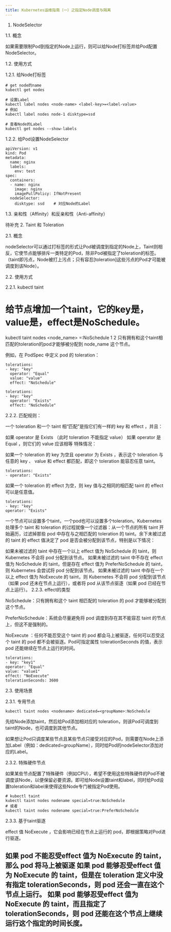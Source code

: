 ```yaml
---
title: Kubernetes运维指南（一）之指定Node调度与隔离
---
```


1. NodeSelector

1.1. 概念

如果需要限制Pod到指定的Node上运行，则可以给Node打标签并给Pod配置NodeSelector。

1.2. 使用方式

1.2.1. 给Node打标签
```
# get node的name
kubectl get nodes

# 设置Label
kubectl label nodes <node-name> <label-key>=<label-value>
# 例如
kubectl label nodes node-1 disktype=ssd

# 查看Node的Label
kubectl get nodes --show-labels
```
1.2.2. 给Pod设置NodeSelector
```
apiVersion: v1
kind: Pod
metadata:
  name: nginx
  labels:
    env: test
spec:
  containers:
  - name: nginx
    image: nginx
    imagePullPolicy: IfNotPresent
  nodeSelector:
    disktype: ssd    # 对应Node的Label
```
1.3. 亲和性（Affinity）和反亲和性（Anti-affinity）

待补充
2. Taint 和 Toleration

2.1. 概念

nodeSelector可以通过打标签的形式让Pod被调度到指定的Node上，Taint则相反，它使节点能够排斥一类特定的Pod，除非Pod被指定了toleration的标签。（taint即污点，Node被打上污点；只有容忍[toleration]这些污点的Pod才可能被调度到该Node）。

2.2. 使用方式

2.2.1. kubectl taint

# 给节点增加一个taint，它的key是<key>，value是<value>，effect是NoSchedule。
kubectl taint nodes <node_name> <key>=<value>:NoSchedule
1
2
只有拥有和这个taint相匹配的toleration的pod才能够被分配到 node_name 这个节点。

例如，在 PodSpec 中定义 pod 的 toleration：
```
tolerations:
- key: "key"
  operator: "Equal"
  value: "value"
  effect: "NoSchedule"
```
```
tolerations:
- key: "key"
  operator: "Exists"
  effect: "NoSchedule"
```
2.2.2. 匹配规则：

一个 toleration 和一个 taint 相“匹配”是指它们有一样的 key 和 effect ，并且：

如果 operator 是 Exists （此时 toleration 不能指定 value）
如果 operator 是 Equal ，则它们的 value 应该相等
特殊情况：

如果一个 toleration 的 key 为空且 operator 为 Exists ，表示这个 toleration 与任意的 key 、 value 和 effect 都匹配，即这个 toleration 能容忍任意 taint。
```
tolerations:
- operator: "Exists"
```
如果一个 toleration 的 effect 为空，则 key 值与之相同的相匹配 taint 的 effect 可以是任意值。
```
tolerations:
- key: "key"
operator: "Exists"
```
一个节点可以设置多个taint，一个pod也可以设置多个toleration。Kubernetes 处理多个 taint 和 toleration 的过程就像一个过滤器：从一个节点的所有 taint 开始遍历，过滤掉那些 pod 中存在与之相匹配的 toleration 的 taint。余下未被过滤的 taint 的 effect 值决定了 pod 是否会被分配到该节点，特别是以下情况：

如果未被过滤的 taint 中存在一个以上 effect 值为 NoSchedule 的 taint，则 Kubernetes 不会将 pod 分配到该节点。
如果未被过滤的 taint 中不存在 effect 值为 NoSchedule 的 taint，但是存在 effect 值为 PreferNoSchedule 的 taint，则 Kubernetes 会尝试将 pod 分配到该节点。
如果未被过滤的 taint 中存在一个以上 effect 值为 NoExecute 的 taint，则 Kubernetes 不会将 pod 分配到该节点（如果 pod 还未在节点上运行），或者将 pod 从该节点驱逐（如果 pod 已经在节点上运行）。
2.2.3. effect的类型

NoSchedule：只有拥有和这个 taint 相匹配的 toleration 的 pod 才能够被分配到这个节点。

PreferNoSchedule：系统会尽量避免将 pod 调度到存在其不能容忍 taint 的节点上，但这不是强制的。

NoExecute ：任何不能忍受这个 taint 的 pod 都会马上被驱逐，任何可以忍受这个 taint 的 pod 都不会被驱逐。Pod可指定属性 tolerationSeconds 的值，表示pod 还能继续在节点上运行的时间。
```
tolerations:
- key: "key1"
operator: "Equal"
value: "value1"
effect: "NoExecute"
tolerationSeconds: 3600
```
2.3. 使用场景

2.3.1. 专用节点
```
kubectl taint nodes <nodename> dedicated=<groupName>:NoSchedule
```
先给Node添加taint，然后给Pod添加相对应的 toleration，则该Pod可调度到taint的Node，也可调度到其他节点。

如果想让Pod只调度某些节点且某些节点只接受对应的Pod，则需要在Node上添加Label（例如：dedicated=groupName），同时给Pod的nodeSelector添加对应的Label。

2.3.2. 特殊硬件节点

如果某些节点配置了特殊硬件（例如CPU），希望不使用这些特殊硬件的Pod不被调度该Node，以便保留必要资源。即可给Node设置taint和label，同时给Pod设置toleration和label来使得这些Node专门被指定Pod使用。
```
# kubectl taint
kubectl taint nodes nodename special=true:NoSchedule 
# 或者
kubectl taint nodes nodename special=true:PreferNoSchedule
```
2.3.3. 基于taint驱逐

effect 值 NoExecute ，它会影响已经在节点上运行的 pod，即根据策略对Pod进行驱逐。

如果 pod 不能忍受effect 值为 NoExecute 的 taint，那么 pod 将马上被驱逐
如果 pod 能够忍受effect 值为 NoExecute 的 taint，但是在 toleration 定义中没有指定 tolerationSeconds，则 pod 还会一直在这个节点上运行。
如果 pod 能够忍受effect 值为 NoExecute 的 taint，而且指定了 tolerationSeconds，则 pod 还能在这个节点上继续运行这个指定的时间长度。
--------------------- 
